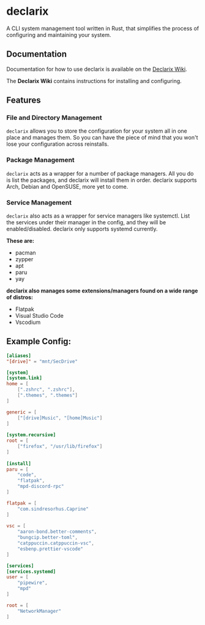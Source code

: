 # declarix
A CLI system management tool written in Rust, that simplifies the process of configuring and maintaining your system.
## Documentation
Documentation for how to use declarix is available on the [Declarix Wiki](https://starlightstargaze.github.io/declarch_wiki/).

The **Declarix Wiki** contains instructions for installing and configuring.
## Features
### File and Directory Management
`declarix` allows you to store the configuration for your system all in one place and manages them. So you can have the piece of mind that you won't lose your configuration across reinstalls.
### Package Management
`declarix` acts as a wrapper for a number of package managers.
All you do is list the packages, and declarix will install them in order.
declarix supports Arch, Debian and OpenSUSE, more yet to come.

### Service Management
`declarix` also acts as a wrapper for service managers like systemctl.
List the services under their manager in the config, and they will be enabled/disabled.
declarix only supports systemd currently.

**These are:**
- pacman
- zypper
- apt
- paru
- yay

**declarix also manages some extensions/managers found on a wide range of distros:**
- Flatpak
- Visual Studio Code
- Vscodium
## Example Config:
```toml
[aliases]
"[drive]" = "mnt/SecDrive"

[system]
[system.link]
home = [
    [".zshrc", ".zshrc"],
    [".themes", ".themes"]
]

generic = [
    ["[drive]Music", "[home]Music"]
]
    
[system.recursive]
root = [
    ["firefox", "/usr/lib/firefox"]
]
    
[install]
paru = [
    "code",
    "flatpak",
    "mpd-discord-rpc"
]

flatpak = [
    "com.sindresorhus.Caprine"
]
    
vsc = [
    "aaron-bond.better-comments",
    "bungcip.better-toml",
    "catppuccin.catppuccin-vsc",
    "esbenp.prettier-vscode"
]

[services]
[services.systemd]
user = [
    "pipewire",
    "mpd"
]

root = [
    "NetworkManager"
]
```
